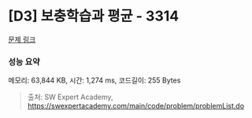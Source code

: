 # [D3] 보충학습과 평균 - 3314 

[문제 링크](https://swexpertacademy.com/main/code/problem/problemDetail.do?contestProbId=AWBnA2jaxDsDFAWr) 

### 성능 요약

메모리: 63,844 KB, 시간: 1,274 ms, 코드길이: 255 Bytes



> 출처: SW Expert Academy, https://swexpertacademy.com/main/code/problem/problemList.do